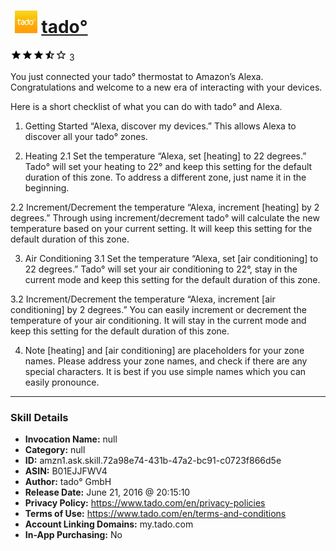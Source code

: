 # &nbsp;<img src="skill_icon" alt="tado° icon" width="36"> [tado°](http://alexa.amazon.com/#skills/amzn1.ask.skill.72a98e74-431b-47a2-bc91-c0723f866d5e)
![3.8 stars](../../images/ic_star_black_18dp_1x.png)![3.8 stars](../../images/ic_star_black_18dp_1x.png)![3.8 stars](../../images/ic_star_black_18dp_1x.png)![3.8 stars](../../images/ic_star_half_black_18dp_1x.png)![3.8 stars](../../images/ic_star_border_black_18dp_1x.png) 3

You just connected your tado° thermostat to Amazon’s Alexa.
Congratulations and welcome to a new era of interacting with your devices.

Here is a short checklist of what you can do with tado° and Alexa.

1. Getting Started
“Alexa, discover my devices.”
This allows Alexa to discover all your tado° zones.

2. Heating
2.1 Set the temperature
“Alexa, set [heating] to 22 degrees.”
Tado° will set your heating to 22° and keep this setting for the default duration of this zone. To address a different zone, just name it in the beginning.

2.2 Increment/Decrement the temperature
“Alexa, increment [heating] by 2 degrees.”
Through using increment/decrement tado° will calculate the new temperature based on your current setting. It will keep this setting for the default duration of this zone.

3. Air Conditioning
3.1 Set the temperature
“Alexa, set [air conditioning] to 22 degrees.”
Tado° will set your air conditioning to 22°, stay in the current mode and keep this setting for the default duration of this zone.

3.2 Increment/Decrement the temperature
“Alexa, increment [air conditioning] by 2 degrees.”
You can easily increment or decrement the temperature of your air conditioning. It will stay in the current mode and keep this setting for the default duration of this zone.

4. Note
[heating] and [air conditioning] are placeholders for your zone names. Please address your zone names, and check if there are any special characters. It is best if you use simple names which you can easily pronounce.

***

### Skill Details

* **Invocation Name:** null
* **Category:** null
* **ID:** amzn1.ask.skill.72a98e74-431b-47a2-bc91-c0723f866d5e
* **ASIN:** B01EJJFWV4
* **Author:** tado° GmbH
* **Release Date:** June 21, 2016 @ 20:15:10
* **Privacy Policy:** https://www.tado.com/en/privacy-policies
* **Terms of Use:** https://www.tado.com/en/terms-and-conditions
* **Account Linking Domains:** my.tado.com
* **In-App Purchasing:** No
